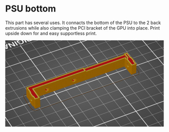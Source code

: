 # PSU bottom

This part has several uses. It connacts the bottom of the PSU to the 2 back extrusions while also clamping the PCI bracket of the GPU into place. Print upside down for and easy supportless print.

![Slicer screenshot](screenshot.png)